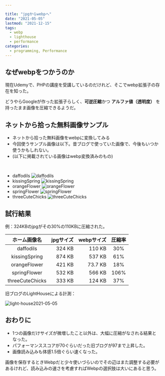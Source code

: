 ```yaml
---

title: "jpgからwebpへ"
date: "2021-05-05"
lastmod: "2021-12-15"
tags:
  - webp
  - lighthouse
  - performance
categories:
  - programming, Performance
---
```


## なぜwebpをつかうのか

現在Udemyで、PHPの講座を受講しているのだけれど、そこでwebp拡張子の存在を知った。

どうやらGoogleが作った拡張子らしく、**可逆圧縮**かつ **アルファ値（透明度）** を持ったまま画像を圧縮できるようだ。

## ネットから拾った無料画像サンプル

- ネットから拾った無料画像をwebpに変換してみる
- 今回使うサンプル画像は以下。昔ブログで使っていた画像で、今後もいつか使うかもしれない。
- (以下に掲載されている画像はwebp変換済みのもの)

<br/>

- daffodils ![daffodils](/images/samples/webp/daffodils.webp)
- kissingSpring ![kissingSpring](/images/samples/webp/kissingSpring.webp)
- orangeFlower ![orangeFlower](/images/samples/webp/orangeFlower.webp)
- springFlower ![springFlower](/images/samples/webp/springFlower.webp)
- threeCuteChicks ![threeCuteChicks](/images/samples/webp/threeCuteChicks.webp)

## 試行結果

例：324KBのjpgがその30%の110KBに圧縮された。

|     ホーム画像名      | jpgサイズ | webpサイズ | 圧縮率  |
| :-------------: | -----: | ------: | :--: |
|    daffodils    | 324 KB |  110 KB | 30%  |
|  kissingSpring  | 874 KB |  537 KB | 61%  |
|  orangeFlower   | 421 KB | 73.7 KB | 18%  |
|  springFlower   | 532 KB |  566 KB | 106% |
| threeCuteChicks | 333 KB |  124 KB | 37%  |

旧ブログのLightHouseによる計測：

![light-house2021-05-05](/images/light-house/light-house2021-05-05.webp)

## おわりに

- 1つの画像だけサイズが微増したこと以外は、大幅に圧縮がなされる結果となった。
- パフォーマンススコアが70ぐらいだった旧ブログが97まで上昇した。
- 画像読み込みも体感1.5倍ぐらい速くなった。

画像を保存するときWebpだと少々使いづらいのでその辺はまた調整する必要があるけれど、読み込みの速さを考慮すればWebpの選択肢は大いにあると思う。
